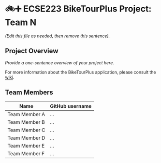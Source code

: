 # :bike::heavy_plus_sign: ECSE223 BikeTourPlus Project: Team N

_(Edit this file as needed, then remove this sentence)._

## Project Overview

_Provide a one-sentence overview of your project here._

For more information about the BikeTourPlus application, please consult the [wiki](../../wiki).

## Team Members

| Name          | GitHub username |
| ------------- | --------------- |
| Team Member A | ...             |
| Team Member B | ...             |
| Team Member C | ...             |
| Team Member D | ...             |
| Team Member E | ...             |
| Team Member F | ...             |